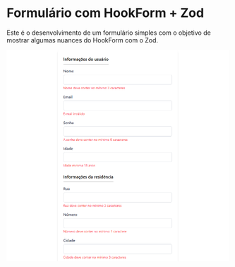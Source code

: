 # Formulário com HookForm + Zod

Este é o desenvolvimento de um formulário simples com o objetivo de mostrar algumas nuances do HookForm com o Zod.

<img src="./public/form.png">